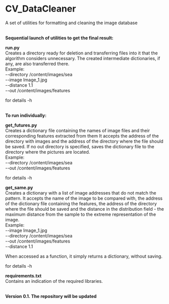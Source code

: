 # CV_DataCleaner
A set of utilities for formatting and cleaning the image database

<br><strong>Sequential launch of utilities to get the final result:</strong><br>

<strong>run.py</strong><br> 
Creates a directory ready for deletion and transferring files into it that the algorithm considers unnecessary. The created intermediate dictionaries, if any, are also transferred there.<br>
Example:<br>
--directory /content/images/sea<br>
--image Image_1.jpg<br>
--distance 1.1<br>
--out /content/images/features<br>

for details -h

<br><strong>To run individually:</strong><br>

<strong>get_futures.py</strong>  
Creates a dictionary file containing the names of image files and their corresponding features extracted from them
It accepts the address of the directory with images and the address of the directory where the file should be saved. If no out directory is specified, saves the dictionary file to the directory where the pictures are located.<br>
Example:<br>
--directory /content/images/sea<br>
--out /content/images/features<br>

for details -h

<strong>get_same.py</strong><br> 
Creates a dictionary with a list of image addresses that do not match the pattern.
It accepts the name of the image to be compared with, the address of the dictionary file containing the features, the address of the directory where the file should be saved and the distance in the distribution field - the maximum distance from the sample to the extreme representation of the image.<br>
Example:<br>
--image Image_1.jpg<br>
--directory /content/images/sea<br>
--out /content/images/features<br>
--distance 1.1<br>

When accessed as a function, it simply returns a dictionary, without saving.<br>

for details -h

<strong>requirements.txt</strong><br> 
Contains an indication of the required libraries.<br><br>

<strong>Version 0.1. The repository will be updated<strong>
